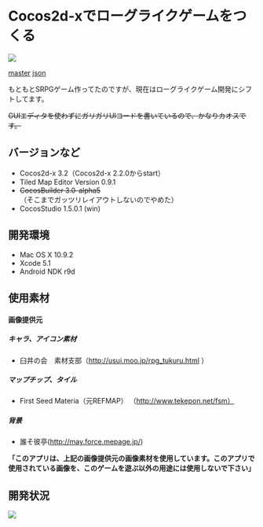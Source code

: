 # Cocos2d-xでローグライクゲームをつくる

[![](https://dply.me/ks7a9w/button/small)](https://dply.me/ks7a9w#install)

[master](https://docs.google.com/spreadsheets/d/1ElK17LjkOF1EYS0w1TwvziqaeJir0o35PIx9wSeYWXI/edit#gid=1026156113)
[json](https://script.googleusercontent.com/macros/echo?user_content_key=6Ee5WBBtlA2YhCmpkPFuTwpuKfk9srngi3NG1FK0qPkwOTA3HXP4uajUjHuGraGSiC_pZxkP9F1rVzB81oOg_d7t43n9BMSXm5_BxDlH2jW0nuo2oDemN9CCS2h10ox_1xSncGQajx_ryfhECjZEnANycIlS0ocQ5IbabE3Hy1zd581o9NTjYJhCGTaDxS2nXZqsT7d1JGn4NjEoAWiFjw&lib=M54n8VKua0UjROgaCb3YvcwXKz5yR0Jn-)

もともとSRPGゲーム作ってたのですが、現在はローグライクゲーム開発にシフトしてます。

~~GUIエディタを使わずにガリガリUIコードを書いているので、かなりカオスです。~~

## バージョンなど
- Cocos2d-x 3.2（Cocos2d-x 2.2.0からstart）
- Tiled Map Editor Version 0.9.1
- ~~CocosBuilder 3.0-alpha5~~（そこまでガッツリレイアウトしないのでやめた）
- CocosStudio 1.5.0.1 (win)

## 開発環境
- Mac OS X 10.9.2
- Xcode 5.1
- Android NDK r9d

## 使用素材

#### 画像提供元

##### キャラ、アイコン素材
- 臼井の会　素材支部（http://usui.moo.jp/rpg_tukuru.html ）

##### マップチップ、タイル
- First Seed Materia（元REFMAP） （http://www.tekepon.net/fsm）

##### 背景
- 誰そ彼亭(http://may.force.mepage.jp/)

**「このアプリは、上記の画像提供元の画像素材を使用しています。このアプリで使用されている画像を、このゲームを遊ぶ以外の用途には使用しないで下さい」**


## 開発状況

![](https://bitbucket.org/kyokomi/cocos2droguelike/raw/30b6fd4248f14b72d696dee47dcda82dc7808db5/work/screen_captiue_20140118.png)
 
